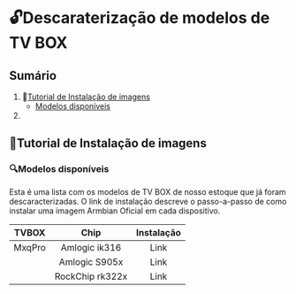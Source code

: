 # 🔓​ Descaraterização de modelos de TV BOX
## Sumário
1. ​📝​[Tutorial de Instalação de imagens](##Tutorial-de-Instalação-de-imagens)
   - [Modelos disponíveis](###Modelos-Disponíveis)
3. 
## ​📝​Tutorial de Instalação de imagens
### 🔍​​Modelos disponíveis
Esta é uma lista com os modelos de TV BOX de nosso estoque que já foram descaracterizadas. O link de instalação descreve o passo-a-passo de como instalar uma imagem Armbian Oficial em cada dispositivo.

| TVBOX | Chip | Instalação |
| :---: | :---: | :---: |
| MxqPro | Amlogic ik316 | Link |
| | Amlogic S905x | Link |
| | RockChip rk322x | Link |

